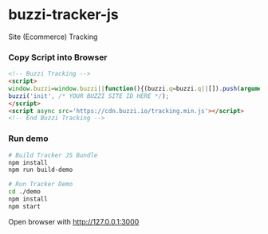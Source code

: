# buzzi-tracker-js
Site (Ecommerce) Tracking

### Copy Script into Browser

```html
<!-- Buzzi Tracking -->
<script>
window.buzzi=window.buzzi||function(){(buzzi.q=buzzi.q||[]).push(arguments)};buzzi.l=+new Date;
buzzi('init', /* YOUR BUZZI SITE ID HERE */);
</script>
<script async src='https://cdn.buzzi.io/tracking.min.js'></script>
<!-- End Buzzi Tracking -->
```

### Run demo

```bash
# Build Tracker JS Bundle
npm install
npm run build-demo

# Run Tracker Demo
cd ./demo
npm install
npm start
```

Open browser with http://127.0.0.1:3000
